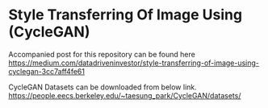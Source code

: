 # Style Transferring Of Image Using (CycleGAN)

Accompanied post for this repository can be found here https://medium.com/datadriveninvestor/style-transferring-of-image-using-cyclegan-3cc7aff4fe61


CycleGAN Datasets can be downloaded from below link.
https://people.eecs.berkeley.edu/~taesung_park/CycleGAN/datasets/

